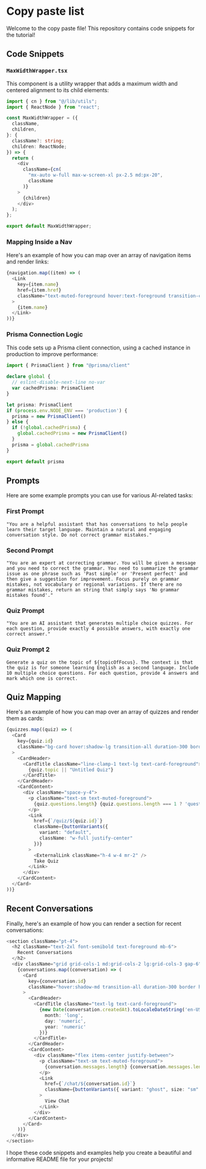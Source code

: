 # Copy paste list

Welcome to the copy paste file! This repository contains code snippets for the tutorial!

## Code Snippets

### `MaxWidthWrapper.tsx`

This component is a utility wrapper that adds a maximum width and centered alignment to its child elements:

```typescript
import { cn } from "@/lib/utils";
import { ReactNode } from "react";

const MaxWidthWrapper = ({
  className,
  children,
}: {
  className?: string;
  children: ReactNode;
}) => {
  return (
    <div
      className={cn(
        "mx-auto w-full max-w-screen-xl px-2.5 md:px-20",
        className
      )}
    >
      {children}
    </div>
  );
};

export default MaxWidthWrapper;
```

### Mapping Inside a Nav

Here's an example of how you can map over an array of navigation items and render links:

```typescript
{navigation.map((item) => (
  <Link
    key={item.name}
    href={item.href}
    className="text-muted-foreground hover:text-foreground transition-colors"
  >
    {item.name}
  </Link>
))}
```

### Prisma Connection Logic

This code sets up a Prisma client connection, using a cached instance in production to improve performance:

```typescript
import { PrismaClient } from "@prisma/client"

declare global {
  // eslint-disable-next-line no-var
  var cachedPrisma: PrismaClient
}

let prisma: PrismaClient
if (process.env.NODE_ENV === 'production') {
  prisma = new PrismaClient()
} else {
  if (!global.cachedPrisma) {
    global.cachedPrisma = new PrismaClient()
  }
  prisma = global.cachedPrisma
}

export default prisma
```

## Prompts

Here are some example prompts you can use for various AI-related tasks:

### First Prompt

```
"You are a helpful assistant that has conversations to help people learn their target language. Maintain a natural and engaging conversation style. Do not correct grammar mistakes."
```

### Second Prompt

```
"You are an expert at correcting grammar. You will be given a message and you need to correct the grammar. You need to summarize the grammar issue as one phrase such as 'Past simple' or 'Present perfect' and then give a suggestion for improvement. Focus purely on grammar mistakes, not vocabulary or regional variations. If there are no grammar mistakes, return an string that simply says 'No grammar mistakes found'."
```

### Quiz Prompt

```
"You are an AI assistant that generates multiple choice quizzes. For each question, provide exactly 4 possible answers, with exactly one correct answer."
```

### Quiz Prompt 2

```
Generate a quiz on the topic of ${topicOfFocus}. The context is that the quiz is for someone learning English as a second language. Include 10 multiple choice questions. For each question, provide 4 answers and mark which one is correct.
```

## Quiz Mapping

Here's an example of how you can map over an array of quizzes and render them as cards:

```typescript
{quizzes.map((quiz) => (
  <Card
    key={quiz.id}
    className="bg-card hover:shadow-lg transition-all duration-300 border hover:border-primary/20"
  >
    <CardHeader>
      <CardTitle className="line-clamp-1 text-lg text-card-foreground">
        {quiz.topic || "Untitled Quiz"}
      </CardTitle>
    </CardHeader>
    <CardContent>
      <div className="space-y-4">
        <p className="text-sm text-muted-foreground">
          {quiz.questions.length} {quiz.questions.length === 1 ? 'question' : 'questions'} available
        </p>
        <Link
          href={`/quiz/${quiz.id}`}
          className={buttonVariants({ 
            variant: "default",
            className: "w-full justify-center"
          })}
        >
          <ExternalLink className="h-4 w-4 mr-2" />
          Take Quiz
        </Link>
      </div>
    </CardContent>
  </Card>
))}
```

## Recent Conversations

Finally, here's an example of how you can render a section for recent conversations:

```typescript
<section className="pt-4">
  <h2 className="text-2xl font-semibold text-foreground mb-6">
    Recent Conversations
  </h2>
  <div className="grid grid-cols-1 md:grid-cols-2 lg:grid-cols-3 gap-6">
    {conversations.map((conversation) => (
      <Card 
        key={conversation.id}
        className="hover:shadow-md transition-all duration-300 border hover:border-primary/20"
      >
        <CardHeader>
          <CardTitle className="text-lg text-card-foreground">
            {new Date(conversation.createdAt).toLocaleDateString('en-US', {
              month: 'long',
              day: 'numeric',
              year: 'numeric'
            })}
          </CardTitle>
        </CardHeader>
        <CardContent>
          <div className="flex items-center justify-between">
            <p className="text-sm text-muted-foreground">
              {conversation.messages.length} {conversation.messages.length === 1 ? 'message' : 'messages'}
            </p>
            <Link
              href={`/chat/${conversation.id}`}
              className={buttonVariants({ variant: "ghost", size: "sm" })}
            >
              View Chat
            </Link>
          </div>
        </CardContent>
      </Card>
    ))}
  </div>
</section>
```

I hope these code snippets and examples help you create a beautiful and informative README file for your projects!
